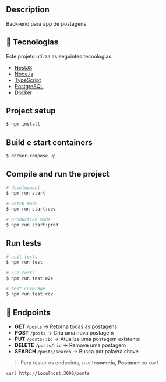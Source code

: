 
## Description

Back-end para app de postagens

## 🚀 Tecnologias

Este projeto utiliza as seguintes tecnologias:

- [NestJS](https://nestjs.com/)
- [Node.js](https://nodejs.org/)
- [TypeScript](https://www.typescriptlang.org/)
- [PostgreSQL](https://www.postgresql.org/)
- [Docker](https://www.docker.com/)


## Project setup

```bash
$ npm install
```
## Build e start containers
```bash
$ docker-compose up
```

## Compile and run the project

```bash
# development
$ npm run start

# watch mode
$ npm run start:dev

# production mode
$ npm run start:prod
```

## Run tests

```bash
# unit tests
$ npm run test

# e2e tests
$ npm run test:e2e

# test coverage
$ npm run test:cov
```

## 🔗 Endpoints

- **GET** `/posts` → Retorna todas as postagens
- **POST** `/posts` → Cria uma nova postagem
- **PUT** `/posts/:id` → Atualiza uma postagem existente
- **DELETE** `/posts/:id` → Remove uma postagem
- **SEARCH** `/posts/search` → Busca por palavra chave


> Para testar os endpoints, use **Insomnia**, **Postman** ou `curl`.

```bash
curl http://localhost:3000/posts
```




